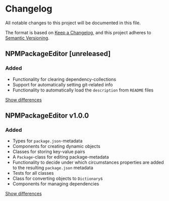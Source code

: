 # Changelog
All notable changes to this project will be documented in this file.

The format is based on [Keep a Changelog](https://keepachangelog.com/en/1.0.0/),
and this project adheres to [Semantic Versioning](https://semver.org/spec/v2.0.0.html).

## NPMPackageEditor [unreleased]
### Added
  - Functionality for clearing dependency-collections
  - Support for automatically setting git-related info
  - Functionality to automatically load the `description` from `README` files

[Show differences](https://github.com/manuth/ESLintPresets/compare/v1.0.0...dev)

## NPMPackageEditor v1.0.0
### Added
  - Types for `package.json`-metadata
  - Components for creating dynamic objects
  - Classes for storing key-value pairs
  - A `Package`-class for editing package-metadata
  - Functionality to decide under which circumstances properties are added to the resulting `package.json` metadata
  - Tests for all classes
  - Class for converting objects to `Dictionary`s
  - Components for managing dependencies

[Show differences](https://github.com/manuth/NPMPackageEditor/compare/e60b0f6d7b2b11bcf89171030121bd2912d58cb6...v1.0.0)

